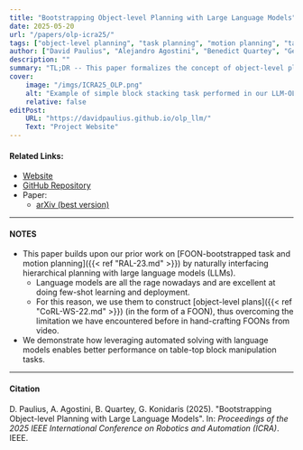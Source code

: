 ```yaml
---
title: "Bootstrapping Object-level Planning with Large Language Models"
date: 2025-05-20
url: "/papers/olp-icra25/"
tags: ["object-level planning", "task planning", "motion planning", "task and motion planning", "TAMP", "large language models", "LLM", "robot simulation"]
author: ["David Paulius", "Alejandro Agostini", "Benedict Quartey", "George Konidaris"]
description: ""
summary: "TL;DR -- This paper formalizes the concept of object-level planning and discusses how this level of planning naturally integrates with large language models (LLMs)."
cover:
    image: "/imgs/ICRA25_OLP.png"
    alt: "Example of simple block stacking task performed in our LLM-OLP paper"
    relative: false
editPost:
    URL: "https://davidpaulius.github.io/olp_llm/"
    Text: "Project Website"
---
```


#### Related Links:

+ [Website](https://davidpaulius.github.io/olp_llm/)
+ [GitHub Repository](https://github.com/davidpaulius/olp_llm)
+ Paper:
  + [arXiv (best version)](https://arxiv.org/abs/2409.12262)
---

#### NOTES

+ This paper builds upon our prior work on [FOON-bootstrapped task and motion planning]({{< ref "RAL-23.md" >}}) by naturally interfacing hierarchical planning with large language models (LLMs).
  + Language models are all the rage nowadays and are excellent at doing few-shot learning and deployment.
  + For this reason, we use them to construct [object-level plans]({{< ref "CoRL-WS-22.md" >}}) (in the form of a FOON), thus overcoming the limitation we have encountered before in hand-crafting FOONs from video.
+ We demonstrate how leveraging automated solving with language models enables better performance on table-top block manipulation tasks.

---

#### Citation

D. Paulius, A. Agostini, B. Quartey, G. Konidaris (2025). "Bootstrapping Object-level Planning with Large Language Models". In: *Proceedings of the 2025 IEEE International Conference on Robotics and Automation (ICRA)*. IEEE.

